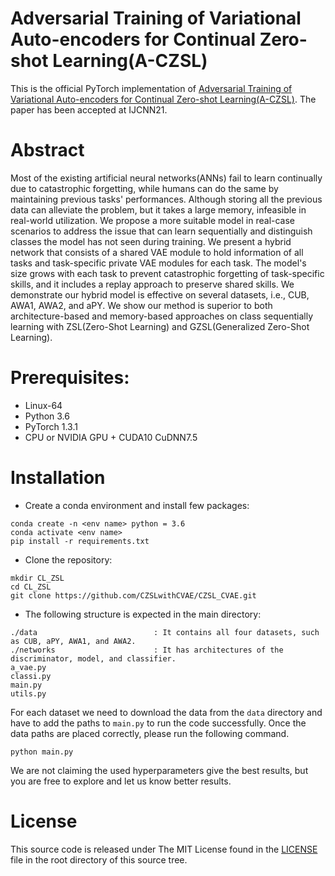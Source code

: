 # Adversarial Training of Variational Auto-encoders for Continual Zero-shot Learning(A-CZSL)
This is the official PyTorch implementation of [Adversarial Training of Variational Auto-encoders for Continual Zero-shot Learning(A-CZSL)](https://arxiv.org/abs/2102.03778). The paper has been accepted at IJCNN21.
# Abstract 
Most of the existing artificial neural networks(ANNs) fail to learn continually due to catastrophic forgetting, while humans can do the same by maintaining previous tasks' performances. Although storing all the previous data can alleviate the problem, but it takes a large memory, infeasible in real-world utilization. We propose a more suitable model in real-case scenarios to address the issue that can learn sequentially and distinguish classes the model has not seen during training. We present a hybrid network that consists of a shared VAE module to hold information of all tasks and task-specific private VAE modules for each task. The model's size grows with each task to prevent catastrophic forgetting of task-specific skills, and it includes a replay approach to preserve shared skills. We demonstrate our hybrid model is effective on several datasets, i.e., CUB, AWA1, AWA2, and aPY. We show our method is superior to both architecture-based and memory-based approaches on class sequentially learning with ZSL(Zero-Shot Learning) and GZSL(Generalized Zero-Shot Learning).

# Prerequisites:
- Linux-64
- Python 3.6
- PyTorch 1.3.1
- CPU or NVIDIA GPU + CUDA10 CuDNN7.5

# Installation
- Create a conda environment and install few packages:
 ```
conda create -n <env name> python = 3.6
conda activate <env name>
pip install -r requirements.txt
```
- Clone the repository:
 ```
mkdir CL_ZSL
cd CL_ZSL
git clone https://github.com/CZSLwithCVAE/CZSL_CVAE.git
```
- The following structure is expected in the main directory:
 ```
./data                          : It contains all four datasets, such as CUB, aPY, AWA1, and AWA2.
./networks                      : It has architectures of the discriminator, model, and classifier.
a_vae.py                        
classi.py
main.py
utils.py
```
For each dataset we need to download the data from the `data` directory and have to add the paths to `main.py` to run the code successfully.
Once the data paths are placed correctly, please run the following command.
```
python main.py
```

We are not claiming the used hyperparameters give the best results, but you are free to explore and let us know better results. 

# License
This source code is released under The MIT License found in the [LICENSE](https://github.com/CZSLwithCVAE/CZSL_CVAE/blob/main/LICENSE) file in the root directory of this source tree.
